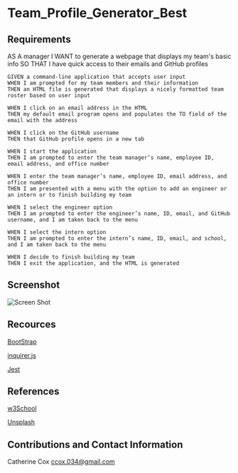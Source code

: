 # Team_Profile_Generator_Best

## Requirements

<!-- ----------------------- -->

AS A manager
I WANT to generate a webpage that displays my team's basic info
SO THAT I have quick access to their emails and GitHub profiles

```
GIVEN a command-line application that accepts user input
WHEN I am prompted for my team members and their information
THEN an HTML file is generated that displays a nicely formatted team roster based on user input

WHEN I click on an email address in the HTML
THEN my default email program opens and populates the TO field of the email with the address

WHEN I click on the GitHub username
THEN that GitHub profile opens in a new tab

WHEN I start the application
THEN I am prompted to enter the team manager’s name, employee ID, email address, and office number

WHEN I enter the team manager’s name, employee ID, email address, and office number
THEN I am presented with a menu with the option to add an engineer or an intern or to finish building my team

WHEN I select the engineer option
THEN I am prompted to enter the engineer’s name, ID, email, and GitHub username, and I am taken back to the menu

WHEN I select the intern option
THEN I am prompted to enter the intern’s name, ID, email, and school, and I am taken back to the menu

WHEN I decide to finish building my team
THEN I exit the application, and the HTML is generated
```

## Screenshot

<!-- ----------------------- -->

![Screen Shot](https://.png)

## Recources

<!-- ----------------------- -->

[BootStrap](https://getbootstrap.com/)

[inquirer.js](https://www.npmjs.com/package/inquirer)

[Jest](https://www.npmjs.com/package/jest)

## References

<!-- ----------------------- -->

[w3School](https://www.w3schools.com/bootstrap4/bootstrap_grid_stacked_to_horizontal.asp)

[Unsplash](https://unsplash.com/photos/szrJ3wjzOMg)

## Contributions and Contact Information

<!-- ----------------------- -->

Catherine Cox
ccox.034@gmail.com
